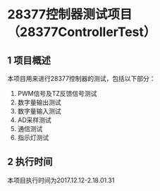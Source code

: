  # 28377控制器测试项目（28377ControllerTest）  

## 1 项目概述
本项目用来进行28377控制器的测试，包括以下部分：  
1. PWM信号及TZ反馈信号测试
1. 数字量输出测试
1. 数字量输入测试
1. AD采样测试
1. 通信测试
1. 指示灯测试

## 2 执行时间
本项目执行时间为2017.12.12-2.18.01.31
